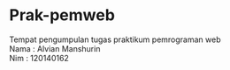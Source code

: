 # Prak-pemweb
Tempat pengumpulan tugas praktikum pemrograman web<br>
Nama  : Alvian Manshurin<br>
Nim   : 120140162
